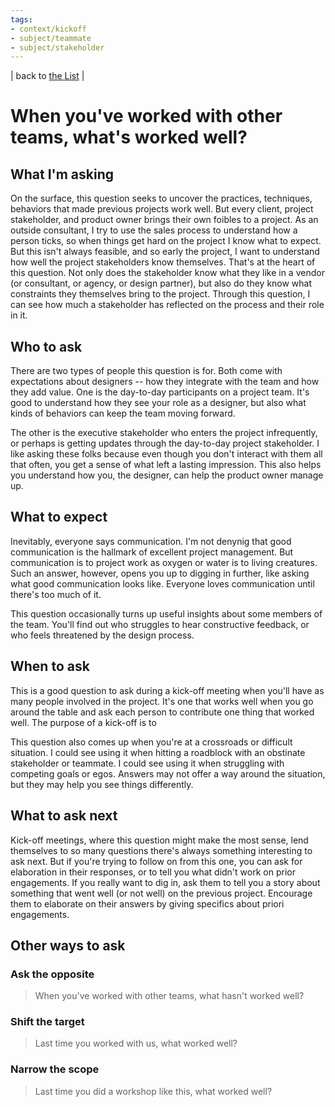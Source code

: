 ```yaml
---
tags:
- context/kickoff
- subject/teammate
- subject/stakeholder
---
```


| back to [the List](index.md) |

# When you've worked with other teams, what's worked well?

## What I'm asking
On the surface, this question seeks to uncover the practices, techniques, behaviors that made previous projects work well. But every client, project stakeholder, and product owner brings their own foibles to a project. As an outside consultant, I try to use the sales process to understand how a person ticks, so when things get hard on the project I know what to expect. But this isn't always feasible, and so early the project, I want to understand how well the project stakeholders know themselves. That's at the heart of this question. Not only does the stakeholder know what they like in a vendor (or consultant, or agency, or design partner), but also do they know what constraints they themselves bring to the project. Through this question, I can see how much a stakeholder has reflected on the process and their role in it.

## Who to ask
There are two types of people this question is for. Both come with expectations about designers -- how they integrate with the team and how they add value. One is the day-to-day participants on a project team. It's good to understand how they see your role as a designer, but also what kinds of behaviors can keep the team moving forward.

The other is the executive stakeholder who enters the project infrequently, or perhaps is getting updates through the day-to-day project stakeholder. I like asking these folks because even though you don't interact with them all that often, you get a sense of what left a lasting impression. This also helps you understand how you, the designer, can help the product owner manage up.

## What to expect
Inevitably, everyone says communication. I'm not denynig that good communication is the hallmark of excellent project management. But communication is to project work as oxygen or water is to living creatures. Such an answer, however, opens you up to digging in further, like asking what good communication looks like. Everyone loves communication until there's too much of it.

This question occasionally turns up useful insights about some members of the team. You'll find out who struggles to hear constructive feedback, or who feels threatened by the design process.

## When to ask
This is a good question to ask during a kick-off meeting when you'll have as many people involved in the project. It's one that works well when you go around the table and ask each person to contribute one thing that worked well. The purpose of a kick-off is to 

This question also comes up when you're at a crossroads or difficult situation. I could see using it when hitting a roadblock with an obstinate stakeholder or teammate. I could see using it when struggling with competing goals or egos. Answers may not offer a way around the situation, but they may help you see things differently.

## What to ask next
Kick-off meetings, where this question might make the most sense, lend themselves to so many questions there's always something interesting to ask next. But if you're trying to follow on from this one, you can ask for elaboration in their responses, or to tell you what didn't work on prior engagements. If you really want to dig in, ask them to tell you a story about something that went well (or not well) on the previous project. Encourage them to elaborate on their answers by giving specifics about priori engagements.

## Other ways to ask
### Ask the opposite
> When you've worked with other teams, what hasn't worked well?


### Shift the target
> Last time you worked with us, what worked well?


### Narrow the scope
> Last time you did a workshop like this, what worked well?

